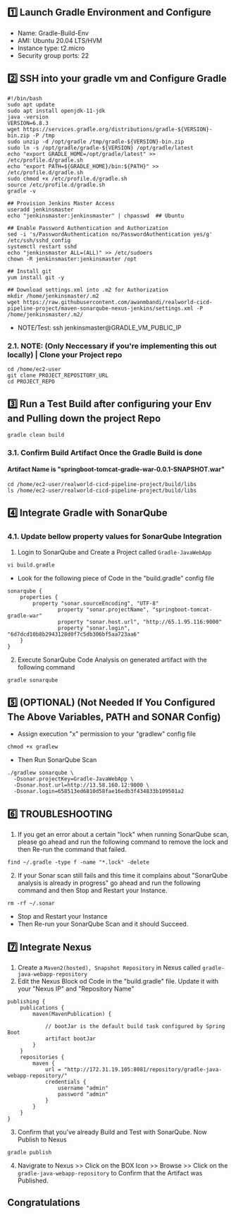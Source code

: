 ## 1️⃣ Launch Gradle Environment and Configure
- Name: Gradle-Build-Env
- AMI: Ubuntu 20.04 LTS/HVM
- Instance type: t2.micro
- Security group ports: 22

## 2️⃣ SSH into your gradle vm and Configure Gradle
```
#!/bin/bash
sudo apt update
sudo apt install openjdk-11-jdk
java -version
VERSION=6.8.3
wget https://services.gradle.org/distributions/gradle-${VERSION}-bin.zip -P /tmp
sudo unzip -d /opt/gradle /tmp/gradle-${VERSION}-bin.zip
sudo ln -s /opt/gradle/gradle-${VERSION} /opt/gradle/latest
echo "export GRADLE_HOME=/opt/gradle/latest" >> /etc/profile.d/gradle.sh
echo "export PATH=${GRADLE_HOME}/bin:${PATH}" >> /etc/profile.d/gradle.sh
sudo chmod +x /etc/profile.d/gradle.sh
source /etc/profile.d/gradle.sh
gradle -v

## Provision Jenkins Master Access
useradd jenkinsmaster 
echo "jenkinsmaster:jenkinsmaster" | chpasswd  ## Ubuntu

## Enable Password Authentication and Authorization
sed -i 's/PasswordAuthentication no/PasswordAuthentication yes/g' /etc/ssh/sshd_config
systemctl restart sshd
echo "jenkinsmaster ALL=(ALL)" >> /etc/sudoers
chown -R jenkinsmaster:jenkinsmaster /opt

## Install git
yum install git -y

## Download settings.xml into .m2 for Authorization
mkdir /home/jenkinsmaster/.m2
wget https://raw.githubusercontent.com/awanmbandi/realworld-cicd-pipeline-project/maven-sonarqube-nexus-jenkins/settings.xml -P /home/jenkinsmaster/.m2/
```

- NOTE/Test: ssh jenkinsmaster@GRADLE_VM_PUBLIC_IP

### 2.1. NOTE: (Only Neccessary if you're implementing this out locally) | Clone your Project repo
```
cd /home/ec2-user
git clone PROJECT_REPOSITORY_URL
cd PROJECT_REPO
```

## 3️⃣ Run a Test Build after configuring your Env and Pulling down the project Repo
```
gradle clean build
```

### 3.1. Confirm Build Artifact Once the Gradle Build is done
#### Artifact Name is "springboot-tomcat-gradle-war-0.0.1-SNAPSHOT.war"
```
cd /home/ec2-user/realworld-cicd-pipeline-project/build/libs
ls /home/ec2-user/realworld-cicd-pipeline-project/build/libs
```

## 4️⃣ Integrate Gradle with SonarQube
### 4.1. Update bellow property values for SonarQube Integration
1. Login to SonarQube and Create a Project called `Gradle-JavaWebApp`
```
vi build.gradle
```
- Look for the following piece of Code in the "build.gradle" config file
```
sonarqube {
    properties {
        property "sonar.sourceEncoding", "UTF-8"
                property "sonar.projectName", "springboot-tomcat-gradle-war"
                property "sonar.host.url", "http://65.1.95.116:9000"
                property "sonar.login", "6d7dcd10b8b2943128d0f7c5db306bf5aa723aa6"
    }
}
```

2. Execute SonarQube Code Analysis on generated artifact with the following command
```
gradle sonarqube
```

## 5️⃣ (OPTIONAL) (Not Needed If You Configured The Above Variables, PATH and SONAR Config)
- Assign execution "x" permission to your "gradlew" config file
```
chmod +x gradlew
```

- Then Run SonarQube Scan
```
./gradlew sonarqube \
  -Dsonar.projectKey=Gradle-JavaWebApp \
  -Dsonar.host.url=http://13.58.160.12:9000 \
  -Dsonar.login=658513ed6810d58fae16edb3f434833b109501a2
```

## 6️⃣ TROUBLESHOOTING
1. If you get an error about a certain "lock" when running SonarQube scan, please go ahead and run the following command to remove the lock and then Re-run the command that failed.
```
find ~/.gradle -type f -name "*.lock" -delete
```

2. If your Sonar scan still fails and this time it complains about "SonarQube analysis is already in progress" go ahead and run the following command and then Stop and Restart your Instance. 
```
rm -rf ~/.sonar
```
- Stop and Restart your Instance
- Then Re-run your SonarQube Scan and it should Succeed.

## 7️⃣ Integrate Nexus
1. Create a ``Maven2(hosted), Snapshot Repository`` in Nexus called `gradle-java-webapp-repository`
2. Edit the Nexus Block od Code in the "build.gradle" file. Update it with your "Nexus IP" and "Repository Name"
```
publishing {
    publications {
        maven(MavenPublication) {

            // bootJar is the default build task configured by Spring Boot
            artifact bootJar
        }
    }
    repositories {
        maven {
            url = "http://172.31.19.105:8081/repository/gradle-java-webapp-repository/"
            credentials {
                username "admin"
                password "admin"
            }
        }
    }
}
```

3. Confirm that you've already Build and Test with SonarQube. Now Publish to Nexus
```
gradle publish
```

4. Navigrate to Nexus >> Click on the BOX Icon >> Browse >> Click on the `gradle-java-webapp-repository` to Confirm that the Artifact was Published.

## Congratulations
